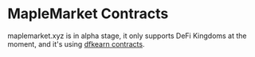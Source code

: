 # MapleMarket Contracts

maplemarket.xyz is in alpha stage, it only supports DeFi Kingdoms at the moment, and it's using [dfkearn contracts](https://github.com/dfk-earn/earn-contracts). 


